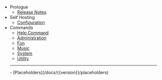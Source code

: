 - Prologue
    - [Release Notes](/docs/{{version}}/releases)
- Self Hosting
    - [Configuration](/docs/{{version}}/configuration)
- Commands
    - [Help Command](/docs/{{version}}/commands#help)
    - [Administration](/docs/{{version}}/commands#administration)
    - [Fun](/docs/{{version}}/commands#fun)
    - [Music](/docs/{{version}}/commands#music)
    - [System](/docs/{{version}}/commands#system)
    - [Utility](/docs/{{version}}/commands#utility)
    <hr>
    - [Placeholders](/docs/{{version}}/placeholders)
